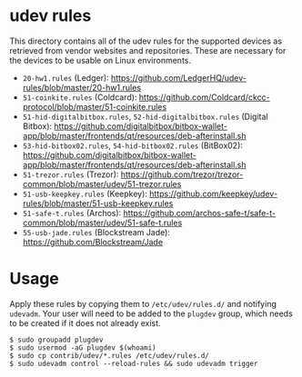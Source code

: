 # udev rules

This directory contains all of the udev rules for the supported devices
as retrieved from vendor websites and repositories.
These are necessary for the devices to be usable on Linux environments.

 - `20-hw1.rules` (Ledger): https://github.com/LedgerHQ/udev-rules/blob/master/20-hw1.rules
 - `51-coinkite.rules` (Coldcard): https://github.com/Coldcard/ckcc-protocol/blob/master/51-coinkite.rules
 - `51-hid-digitalbitbox.rules`, `52-hid-digitalbitbox.rules` (Digital Bitbox): https://github.com/digitalbitbox/bitbox-wallet-app/blob/master/frontends/qt/resources/deb-afterinstall.sh
 - `53-hid-bitbox02.rules`, `54-hid-bitbox02.rules` (BitBox02): https://github.com/digitalbitbox/bitbox-wallet-app/blob/master/frontends/qt/resources/deb-afterinstall.sh
 - `51-trezor.rules` (Trezor): https://github.com/trezor/trezor-common/blob/master/udev/51-trezor.rules
 - `51-usb-keepkey.rules` (Keepkey): https://github.com/keepkey/udev-rules/blob/master/51-usb-keepkey.rules
 - `51-safe-t.rules` (Archos): https://github.com/archos-safe-t/safe-t-common/blob/master/udev/51-safe-t.rules
 - `55-usb-jade.rules` (Blockstream Jade): https://github.com/Blockstream/Jade

# Usage

Apply these rules by copying them to `/etc/udev/rules.d/` and notifying `udevadm`.
Your user will need to be added to the `plugdev` group, which needs to be created if it does not already exist.

```
$ sudo groupadd plugdev
$ sudo usermod -aG plugdev $(whoami)
$ sudo cp contrib/udev/*.rules /etc/udev/rules.d/
$ sudo udevadm control --reload-rules && sudo udevadm trigger
```
